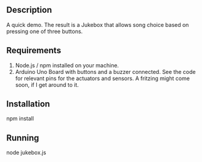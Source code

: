 ## Description ##

A quick demo.  The result is a Jukebox that allows song choice based on pressing one of three buttons.

## Requirements ##

1. Node.js / npm installed on your machine.
2. Arduino Uno Board with buttons and a buzzer connected.  See the code for relevant pins for the actuators and sensors.  A fritzing might come soon, if I get around to it.

## Installation ##

npm install

## Running ##

node jukebox.js
